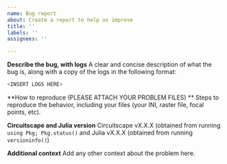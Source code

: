 ```yaml
---
name: Bug report
about: Create a report to help us improve
title: ''
labels: ''
assignees: ''

---
```


**Describe the bug, with logs**
A clear and concise description of what the bug is, along with a copy of the logs in the following format: 
```julia
<INSERT LOGS HERE> 
```

**How to reproduce (PLEASE ATTACH YOUR PROBLEM FILES) **
Steps to reproduce the behavior, including your files (your INI, raster file, focal points, etc). 

**Circuitscape and Julia version** 
Circuitscape vX.X.X (obtained from running `using Pkg; Pkg.status()` and Julia vX.X.X (obtained from running `versioninfo()`)

**Additional context**
Add any other context about the problem here.
